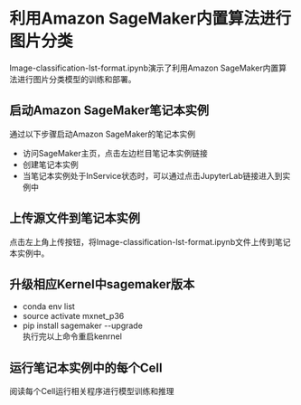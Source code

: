 # 利用Amazon SageMaker内置算法进行图片分类
Image-classification-lst-format.ipynb演示了利用Amazon SageMaker内置算法进行图片分类模型的训练和部署。

## 启动Amazon SageMaker笔记本实例
通过以下步骤启动Amazon SageMaker的笔记本实例
* 访问SageMaker主页，点击左边栏目笔记本实例链接
* 创建笔记本实例
* 当笔记本实例处于InService状态时，可以通过点击JupyterLab链接进入到实例中

## 上传源文件到笔记本实例
点击左上角上传按钮，将Image-classification-lst-format.ipynb文件上传到笔记本实例中。

## 升级相应Kernel中sagemaker版本
* conda env list
* source  activate mxnet_p36 
* pip install sagemaker --upgrade <br>
执行完以上命令重启kenrnel


## 运行笔记本实例中的每个Cell
阅读每个Cell运行相关程序进行模型训练和推理